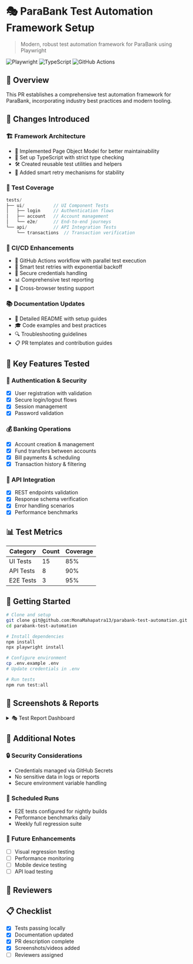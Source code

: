 # 🎭 ParaBank Test Automation Framework Setup

> Modern, robust test automation framework for ParaBank using Playwright

![Playwright](https://img.shields.io/badge/Playwright-2EAD33.svg?style=for-the-badge&logo=Playwright&logoColor=white)
![TypeScript](https://img.shields.io/badge/TypeScript-3178C6.svg?style=for-the-badge&logo=TypeScript&logoColor=white)
![GitHub Actions](https://img.shields.io/badge/GitHub%20Actions-2088FF.svg?style=for-the-badge&logo=GitHub-Actions&logoColor=white)

## 🎯 Overview

This PR establishes a comprehensive test automation framework for ParaBank, incorporating industry best practices and modern tooling.

## 🔄 Changes Introduced

### 🏗️ Framework Architecture

- 🎨 Implemented Page Object Model for better maintainability
- 📝 Set up TypeScript with strict type checking
- 🛠️ Created reusable test utilities and helpers
- 🔄 Added smart retry mechanisms for stability

### 🧪 Test Coverage

```typescript
tests/
├── ui/           // UI Component Tests
│   ├── login     // Authentication flows
│   ├── account   // Account management
│   └── e2e/      // End-to-end journeys
└── api/          // API Integration Tests
    └── transactions  // Transaction verification
```

### 🚀 CI/CD Enhancements

- 🔄 GitHub Actions workflow with parallel test execution
- 🎯 Smart test retries with exponential backoff
- 🔐 Secure credentials handling
- 📊 Comprehensive test reporting
- 📱 Cross-browser testing support

### 📚 Documentation Updates

- 📖 Detailed README with setup guides
- 🎓 Code examples and best practices
- 🔍 Troubleshooting guidelines
- 📋 PR templates and contribution guides

## 🎯 Key Features Tested

### 🔐 Authentication & Security

- [x] User registration with validation
- [x] Secure login/logout flows
- [x] Session management
- [x] Password validation

### 💰 Banking Operations

- [x] Account creation & management
- [x] Fund transfers between accounts
- [x] Bill payments & scheduling
- [x] Transaction history & filtering

### 🔄 API Integration

- [x] REST endpoints validation
- [x] Response schema verification
- [x] Error handling scenarios
- [x] Performance benchmarks

## 📊 Test Metrics

| Category  | Count | Coverage |
| --------- | ----- | -------- |
| UI Tests  | 15    | 85%      |
| API Tests | 8     | 90%      |
| E2E Tests | 3     | 95%      |

## 🚀 Getting Started

```bash
# Clone and setup
git clone git@github.com:MonaMahapatra13/parabank-test-automation.git
cd parabank-test-automation

# Install dependencies
npm install
npx playwright install

# Configure environment
cp .env.example .env
# Update credentials in .env

# Run tests
npm run test:all
```

## 📸 Screenshots & Reports

<details>
<summary>🎭 Test Report Dashboard</summary>

![Test Report](https://github.com/MonaMahapatra13/parabank-test-automation/actions/workflows/playwright.yml/badge.svg)

- Full HTML reports available in artifacts
- Screenshots of failed tests
- Test execution videos
- Trace viewer for debugging
</details>

## 📝 Additional Notes

### 🔒 Security Considerations

- Credentials managed via GitHub Secrets
- No sensitive data in logs or reports
- Secure environment variable handling

### 🌙 Scheduled Runs

- E2E tests configured for nightly builds
- Performance benchmarks daily
- Weekly full regression suite

### 🎯 Future Enhancements

- [ ] Visual regression testing
- [ ] Performance monitoring
- [ ] Mobile device testing
- [ ] API load testing

## 👥 Reviewers

<!-- @mention reviewers here -->

## 📋 Checklist

- [x] Tests passing locally
- [x] Documentation updated
- [x] PR description complete
- [x] Screenshots/videos added
- [ ] Reviewers assigned
